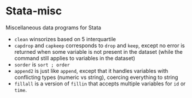 # Stata-misc


Miscellaneous data programs for Stata

- `clean` winsorizes based on 5 interquartile
- `capdrop` and `capkeep` corresponds to `drop` and `keep`, except no error is returned when some variable is not present in the dataset (while the command still applies to variables in the dataset)
- `sorder` is `sort ; order`
- `append2` is just like `append`, except that it handles variables with conflicting types (numeric vs string), coercing everything to string
- `fillall` is a version of `fillin` that accepts multiple variables for `id` or `time`.
